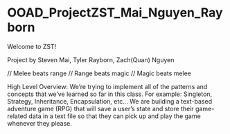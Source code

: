 # OOAD_ProjectZST_Mai_Nguyen_Rayborn
Welcome to ZST!

Project by Steven Mai, Tyler Rayborn, Zach(Quan) Nguyen

// Melee beats range
// Range beats magic
// Magic beats melee

High Level Overview: We’re trying to implement all of the patterns and concepts that we’ve learned so far in this class. For example: Singleton, Strategy, Inheritance, Encapsulation, etc… 
We are building a text-based adventure game (RPG) that will save a user’s state and store their game-related data in a text file so that they can pick up and play the game whenever they please.
